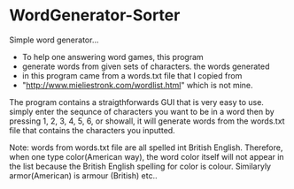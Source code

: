 # WordGenerator-Sorter
Simple word generator...

 * To help one answering word games, this program
 * generate words from given sets of characters. the words generated
 * in this program came from a words.txt file that I copied from 
 * "http://www.mieliestronk.com/wordlist.html" which is not mine.

 
 The program contains a straigthforwards GUI that is very easy to use. 
 simply enter the sequnce of characters you want to be in a word then 
 by pressing 1, 2, 3, 4, 5, 6, or showall, it will generate words from the
 words.txt file that contains the characters you inputted.
 
 Note: words from words.txt file are all spelled int British English.
       Therefore, when one type color(American way), the word color itself will not appear in the list
       because the British English spelling for color is colour. Similaryly armor(American) is armour (British) etc..
 
 
